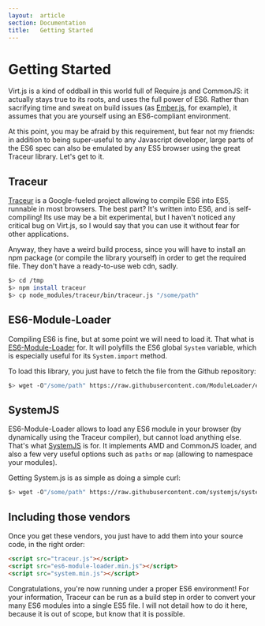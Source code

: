 ```yaml
---
layout:  article
section: Documentation
title:   Getting Started
---
```


# Getting Started

Virt.js is a kind of oddball in this world full of Require.js and CommonJS: it actually stays true to its roots, and uses the full power of ES6. Rather than sacrifying time and sweat on build issues (as [Ember.js](http://emberjs.com), for example), it assumes that you are yourself using an ES6-compliant environment.

At this point, you may be afraid by this requirement, but fear not my friends: in addition to being super-useful to any Javascript developer, large parts of the ES6 spec can also be emulated by any ES5 browser using the great Traceur library. Let's get to it.

## Traceur

[Traceur](https://github.com/ModuleLoader/es6-module-loader) is a Google-fueled project allowing to compile ES6 into ES5, runnable in most browsers. The best part? It's written into ES6, and is self-compiling! Its use may be a bit experimental, but I haven't noticed any critical bug on Virt.js, so I would say that you can use it without fear for other applications.

Anyway, they have a weird build process, since you will have to install an npm package (or compile the library yourself) in order to get the required file. They don't have a ready-to-use web cdn, sadly.

```sh
$> cd /tmp
$> npm install traceur
$> cp node_modules/traceur/bin/traceur.js "/some/path"
```

## ES6-Module-Loader

Compiling ES6 is fine, but at some point we will need to load it. That what is [ES6-Module-Loader](https://github.com/ModuleLoader/es6-module-loader) for. It will polyfills the ES6 global `System` variable, which is especially useful for its `System.import` method.

To load this library, you just have to fetch the file from the Github repository:

```sh
$> wget -O"/some/path" https://raw.githubusercontent.com/ModuleLoader/es6-module-loader/master/dist/es6-module-loader.min.js
```

## SystemJS

ES6-Module-Loader allows to load any ES6 module in your browser (by dynamically using the Traceur compiler), but cannot load anything else. That's what [SystemJS](https://github.com/systemjs/systemjs) is for. It implements AMD and CommonJS loader, and also a few very useful options such as `paths` or `map` (allowing to namespace your modules).

Getting System.js is as simple as doing a simple curl:

```sh
$> wget -O"/some/path" https://raw.githubusercontent.com/systemjs/systemjs/master/dist/system.min.js
```

## Including those vendors

Once you get these vendors, you just have to add them into your source code, in the right order:

```html
<script src="traceur.js"></script>
<script src="es6-module-loader.min.js"></script>
<script src="system.min.js"></script>
```

Congratulations, you're now running under a proper ES6 environment! For your information, Traceur can be run as a build step in order to convert your many ES6 modules into a single ES5 file. I will not detail how to do it here, because it is out of scope, but know that it is possible.
